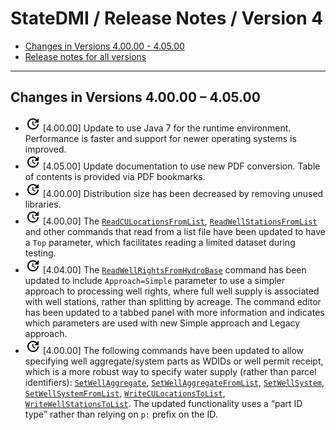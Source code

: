# StateDMI / Release Notes / Version 4 #

* [Changes in Versions 4.00.00 - 4.05.00](#changes-in-versions-40000-40500)
* [Release notes for all versions](release-notes.md)

----------

## Changes in Versions 4.00.00 – 4.05.00 ##

* ![change](change.png) [4.00.00] Update to use Java 7 for the runtime environment.  Performance is faster and support for newer operating systems is improved.
* ![change](change.png) [4.05.00] Update documentation to use new PDF conversion.  Table of contents is provided via PDF bookmarks.
* ![change](change.png) [4.00.00] Distribution size has been decreased by removing unused libraries.
* ![change](change.png) [4.00.00] The [`ReadCULocationsFromList`](../command-ref/ReadCULocationsFromList/ReadCULocationsFromList.md), [`ReadWellStationsFromList`](../command-ref/ReadWellStationsFromList/ReadWellStationsFromList.md) and other commands that read from a list file have been updated to have a `Top` parameter, which facilitates reading a limited dataset during testing.
* ![change](change.png) [4.04.00] The [`ReadWellRightsFromHydroBase`](../command-ref/ReadWellRightsFromHydroBase/ReadWellRightsFromHydroBase.md) command has been updated to include `Approach=Simple` parameter to use a simpler approach to processing well rights, where full well supply is associated with well stations, rather than splitting by acreage.  The command editor has been updated to a tabbed panel with more information and indicates which parameters are used with new Simple approach and Legacy approach.
* ![change](change.png) [4.00.00] The following commands have been updated to allow specifying well aggregate/system parts as WDIDs or well permit receipt, which is a more robust way to specify water supply (rather than parcel identifiers):  [`SetWellAggregate`](../command-ref/SetWellAggregate/SetWellAggregate.md), [`SetWellAggregateFromList`](../command-ref/SetWellAggregateFromList/SetWellAggregateFromList.md), [`SetWellSystem`](../command-ref/SetWellSystem/SetWellSystem.md), [`SetWellSystemFromList`](../command-ref/SetWellSystemFromList/SetWellSystemFromList.md), [`WriteCULocationsToList`](../command-ref/WriteCULocationsToList/WriteCULocationsToList.md), [`WriteWellStationsToList`](../command-ref/WriteWellStationsToList/WriteWellStationsToList.md).  The updated functionality uses a “part ID type” rather than relying on `p:` prefix on the ID.
